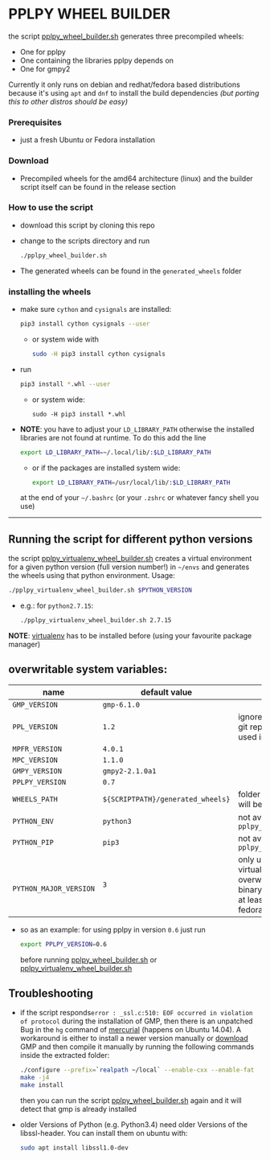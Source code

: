 # PPLPY WHEEL BUILDER

the script [pplpy_wheel_builder.sh](pplpy_wheel_builder.sh) generates three precompiled wheels: 
* One for pplpy 
* One containing the libraries pplpy depends on
* One for gmpy2 

Currently it only runs on debian and redhat/fedora based distributions because it's using `apt` and `dnf` to install the build dependencies *(but porting this to other distros should be easy)*

### Prerequisites

* just a fresh Ubuntu or Fedora installation

### Download

* Precompiled wheels for the amd64 architecture (linux) and the builder script itself can be found in the release section

### How to use the script

* download this script by cloning this repo
* change to the scripts directory and run

  ```bash
  ./pplpy_wheel_builder.sh
  ```

* The generated wheels can be found in the `generated_wheels` folder

### installing the wheels

* make sure `cython` and `cysignals` are installed:

  ```bash
  pip3 install cython cysignals --user
  ```

  * or system wide with

    ```bash
    sudo -H pip3 install cython cysignals 
    ```

* run

  ```bash
  pip3 install *.whl --user
  ```

  * or system wide:

    ```
    sudo -H pip3 install *.whl
    ```

* **NOTE**: you have to adjust your `LD_LIBRARY_PATH` otherwise the installed libraries are not found at runtime. To do this add the line

  ```bash
  export LD_LIBRARY_PATH=~/.local/lib/:$LD_LIBRARY_PATH
  ```

  * or if the packages are installed system wide:

    ```bash
    export LD_LIBRARY_PATH=/usr/local/lib/:$LD_LIBRARY_PATH
    ```

  at the end of your `~/.bashrc` (or your `.zshrc` or whatever fancy shell you use)

----

## Running the script for different python versions

the script [pplpy_virtualenv_wheel_builder.sh](pplpy_virtualenv_wheel_builder.sh) creates a virtual environment for a given python version (full version number!) in `~/envs` and generates the wheels using that python environment. Usage:

```bash
./pplpy_virtualenv_wheel_builder.sh $PYTHON_VERSION
```

* e.g.: for `python2.7.15`:

  ```bash
  ./pplpy_virtualenv_wheel_builder.sh 2.7.15
  ```

**NOTE**: [virtualenv](apt://virtualenv) has to be installed before (using your favourite package manager)

## overwritable system variables:

| name                    | default value                     | notes                                                        |
| ----------------------- | --------------------------------- | ------------------------------------------------------------ |
| `GMP_VERSION`           | `gmp-6.1.0`                       |                                                              |
| `PPL_VERSION`           | `1.2`                             | ignored so far, since version tags in git repo are missing (last stable is used instead) |
| `MPFR_VERSION`          | `4.0.1`                           |                                                              |
| `MPC_VERSION`           | `1.1.0`                           |                                                              |
| `GMPY_VERSION`          | `gmpy2-2.1.0a1`                   |                                                              |
| `PPLPY_VERSION`         | `0.7`                             |                                                              |
| `WHEELS_PATH`           | `${SCRIPTPATH}/generated_wheels}` | folder where the generated wheels will be stored             |
| `PYTHON_ENV`            | `python3`                         | not available when using `pplpy_virtualenv_wheel_builder.sh` |
| `PYTHON_PIP`            | `pip3`                            | not available when using `pplpy_virtualenv_wheel_builder.sh` |
| ` PYTHON_MAJOR_VERSION` | `3`                               | only used for searching for virtualenv binary (should only be overwritten two `2` if virtualenv binary only exists as `virtualenv-2`, at least not the case on ubuntu and fedora) |

* so as an example: for using pplpy in version `0.6` just run

  ```bash
  export PPLPY_VERSION=0.6
  ```

  before running [pplpy_wheel_builder.sh](pplpy_wheel_builder.sh) or [pplpy_virtualenv_wheel_builder.sh](pplpy_virtualenv_wheel_builder.sh)



## Troubleshooting

* if the script responds`error : _ssl.c:510: EOF occurred in violation of protocol`  during the installation of GMP, then there is an unpatched Bug in the `hg` command of [mercurial](https://www.mercurial-scm.org/) (happens on Ubuntu 14.04). A workaround is either to install a newer version manually or [download](https://gmplib.org/) GMP and then compile it manually by running the following commands inside the extracted folder:

  ```bash
  ./configure --prefix=`realpath ~/local` --enable-cxx --enable-fat
  make -j4
  make install
  ```

  then you can run the script [pplpy_wheel_builder.sh](pplpy_wheel_builder.sh) again and it will detect that gmp is already installed

* older Versions of Python (e.g. Python3.4) need older Versions of the libssl-header. You can install them on ubuntu with:

  ```bash
  sudo apt install libssl1.0-dev
  ```




